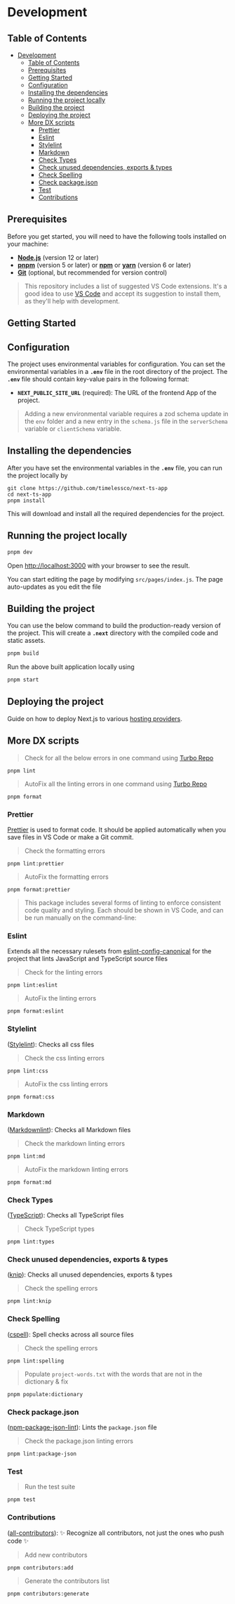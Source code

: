 # Development

## Table of Contents

- [Development](#development)
  - [Table of Contents](#table-of-contents)
  - [Prerequisites](#prerequisites)
  - [Getting Started](#getting-started)
  - [Configuration](#configuration)
  - [Installing the dependencies](#installing-the-dependencies)
  - [Running the project locally](#running-the-project-locally)
  - [Building the project](#building-the-project)
  - [Deploying the project](#deploying-the-project)
  - [More DX scripts](#more-dx-scripts)
    - [Prettier](#prettier)
    - [Eslint](#eslint)
    - [Stylelint](#stylelint)
    - [Markdown](#markdown)
    - [Check Types](#check-types)
    - [Check unused dependencies, exports \& types](#check-unused-dependencies-exports--types)
    - [Check Spelling](#check-spelling)
    - [Check package.json](#check-packagejson)
    - [Test](#test)
    - [Contributions](#contributions)

## Prerequisites

Before you get started, you will need to have the following tools installed on
your machine:

- **[Node.js][1]** (version 12 or later)
- **[pnpm][2]** (version 5 or later) or **[npm][3]** or **[yarn][4]** (version 6
  or later)
- **[Git][5]** (optional, but recommended for version control)

> This repository includes a list of suggested VS Code extensions. It's a good
> idea to use [VS Code][6] and accept its suggestion to install them, as they'll
> help with development.

## Getting Started

## Configuration

The project uses environmental variables for configuration. You can set the
environmental variables in a **`.env`** file in the root directory of the
project. The **`.env`** file should contain key-value pairs in the following
format:

- **`NEXT_PUBLIC_SITE_URL`** (required): The URL of the frontend App of the
  project.

> Adding a new environmental variable requires a zod schema update in the `env`
> folder and a new entry in the `schema.js` file in the `serverSchema` variable
> or `clientSchema` variable.

## Installing the dependencies

After you have set the environmental variables in the **`.env`** file, you can
run the project locally by

```shell
git clone https://github.com/timelessco/next-ts-app
cd next-ts-app
pnpm install
```

This will download and install all the required dependencies for the project.

## Running the project locally

```bash
pnpm dev
```

Open <http://localhost:3000> with your browser to see the result.

You can start editing the page by modifying `src/pages/index.js`. The page
auto-updates as you edit the file

## Building the project

You can use the below command to build the production-ready version of the
project. This will create a **`.next`** directory with the compiled code and
static assets.

```bash
pnpm build
```

Run the above built application locally using

```bash
pnpm start
```

## Deploying the project

Guide on how to deploy Next.js to various [hosting providers][7].

## More DX scripts

> Check for all the below errors in one command using [Turbo Repo][8]

`pnpm lint`

> AutoFix all the linting errors in one command using [Turbo Repo][8]

`pnpm format`

### Prettier

[Prettier][9] is used to format code. It should be applied automatically when
you save files in VS Code or make a Git commit.

> Check the formatting errors

`pnpm lint:prettier`

> AutoFix the formatting errors

`pnpm format:prettier`

> This package includes several forms of linting to enforce consistent code
> quality and styling. Each should be shown in VS Code, and can be run manually
> on the command-line:

### Eslint

Extends all the necessary rulesets from [eslint-config-canonical][10] for the
project that lints JavaScript and TypeScript source files

> Check for the linting errors

`pnpm lint:eslint`

> AutoFix the linting errors

`pnpm format:eslint`

### Stylelint

([Stylelint][11]): Checks all css files

> Check the css linting errors

`pnpm lint:css`

> AutoFix the css linting errors

`pnpm format:css`

### Markdown

([Markdownlint][12]): Checks all Markdown files

> Check the markdown linting errors

`pnpm lint:md`

> AutoFix the markdown linting errors

`pnpm format:md`

### Check Types

([TypeScript][13]): Checks all TypeScript files

> Check TypeScript types

`pnpm lint:types`

### Check unused dependencies, exports & types

([knip][14]): Checks all unused dependencies, exports & types

> Check the spelling errors

`pnpm lint:knip`

### Check Spelling

([cspell][15]): Spell checks across all source files

> Check the spelling errors

`pnpm lint:spelling`

> Populate `project-words.txt` with the words that are not in the dictionary &
> fix

`pnpm populate:dictionary`

### Check package.json

([npm-package-json-lint][16]): Lints the `package.json` file

> Check the package.json linting errors

`pnpm lint:package-json`

### Test

> Run the test suite

`pnpm test`

### Contributions

([all-contributors][17]): ✨ Recognize all contributors, not just the ones who
push code ✨

> Add new contributors

`pnpm contributors:add`

> Generate the contributors list

`pnpm contributors:generate`

[1]: https://nodejs.org/en/
[2]: https://pnpm.io/
[3]: https://www.npmjs.com/
[4]: https://yarnpkg.com/
[5]: https://git-scm.com/
[6]: https://code.visualstudio.com
[7]: https://nextjs.org/docs/deployment
[8]: https://turbo.build/repo
[9]: https://prettier.io
[10]: https://github.com/gajus/eslint-config-canonical
[11]: https://stylelint.io/
[12]: https://github.com/DavidAnson/markdownlint
[13]: https://www.typescriptlang.org/
[14]: https://github.com/webpro/knip
[15]: https://cspell.org
[16]: https://npmpackagejsonlint.org/
[17]: https://github.com/all-contributors/all-contributors
